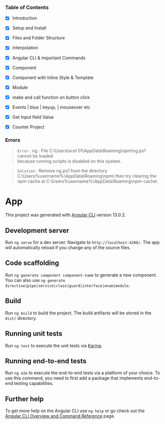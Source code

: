 ### Table of Contents

- [x] Introduction
- [x] Setup and Install
- [x] Files and Folder Structure
- [x] Interpolation
- [x] Angular CLI & important Commands
- [x] Component
- [x] Component with Inline Style & Template
- [x] Module
- [x] make and call function on button click
- [x] Events | blue | keyup, | mouseover etc
- [x] Get Input field Value
- [x] Counter Project


### Errors

> `Error` : ng : File C:\Users\xcel 01\AppData\Roaming\npm\ng.ps1 cannot be loaded  
> because running scripts is disabled on this system.

> `Solution` : Remove ng.ps1 from the directory C:\Users\%username%\AppData\Roaming\npm\ then try clearing the npm cache at C:\Users\%username%\AppData\Roaming\npm-cache\

<!-- Tutorial -->

# App

This project was generated with [Angular CLI](https://github.com/angular/angular-cli) version 13.0.2.

## Development server

Run `ng serve` for a dev server. Navigate to `http://localhost:4200/`. The app will automatically reload if you change any of the source files.

## Code scaffolding

Run `ng generate component component-name` to generate a new component. You can also use `ng generate directive|pipe|service|class|guard|interface|enum|module`.

## Build

Run `ng build` to build the project. The build artifacts will be stored in the `dist/` directory.

## Running unit tests

Run `ng test` to execute the unit tests via [Karma](https://karma-runner.github.io).

## Running end-to-end tests

Run `ng e2e` to execute the end-to-end tests via a platform of your choice. To use this command, you need to first add a package that implements end-to-end testing capabilities.

## Further help

To get more help on the Angular CLI use `ng help` or go check out the [Angular CLI Overview and Command Reference](https://angular.io/cli) page.
